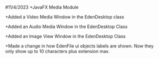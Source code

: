 #11/4/2023
+JavaFX Media Module
	
+Added a Video Media Window in the EdenDesktop class

+Added an Audio Media Window in the EdenDesktop Class 

+Added an Image View Window in the EdenDesktop Class
	
+Made a change in how EdenFile ui objects labels are shown. Now they only show up to 10 characters plus extension max. 
